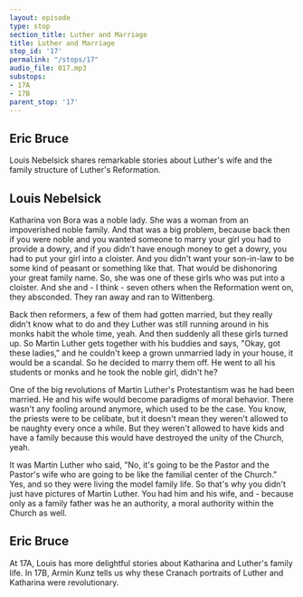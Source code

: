 ```yaml
---
layout: episode
type: stop
section_title: Luther and Marriage
title: Luther and Marriage
stop_id: '17'
permalink: "/stops/17"
audio_file: 017.mp3
substops:
- 17A
- 17B
parent_stop: '17'
---
```


## Eric Bruce

Louis Nebelsick shares remarkable stories about Luther's wife and the family structure of Luther's Reformation.

## Louis Nebelsick

Katharina von Bora was a noble lady. She was a woman from an impoverished noble family. And that was a big problem, because back then if you were noble and you wanted someone to marry your girl you had to provide a dowry, and if you didn't have enough money to get a dowry, you had to put your girl into a cloister. And you didn't want your son-in-law to be some kind of peasant or something like that. That would be dishonoring your great family name. So, she was one of these girls who was put into a cloister. And she and - I think - seven others when the Reformation went on, they absconded. They ran away and ran to Wittenberg.

Back then reformers, a few of them had gotten married, but they really didn't know what to do and they Luther was still running around in his monks habit the whole time, yeah. And then suddenly all these girls turned up. So Martin Luther gets together with his buddies and says, "Okay, got these ladies," and he couldn't keep a grown unmarried lady in your house, it would be a scandal. So he decided to marry them off. He went to all his students or monks and he took the noble girl, didn't he?

One of the big revolutions of Martin Luther's Protestantism was he had been married. He and his wife would become paradigms of moral behavior. There wasn't any fooling around anymore, which used to be the case. You know, the priests were to be celibate, but it doesn't mean they weren't allowed to be naughty every once a while. But they weren't allowed to have kids and have a family because this would have destroyed the unity of the Church, yeah.

It was Martin Luther who said, "No, it's going to be the Pastor and the Pastor's wife who are going to be like the familial center of the Church." Yes, and so they were living the model family life. So that's why you didn't just have pictures of Martin Luther. You had him and his wife, and - because only as a family father was he an authority, a moral authority within the Church as well.

## Eric Bruce

At 17A, Louis has more delightful stories about Katharina and Luther's family life. In 17B, Armin Kunz tells us why these Cranach portraits of Luther and Katharina were revolutionary.
